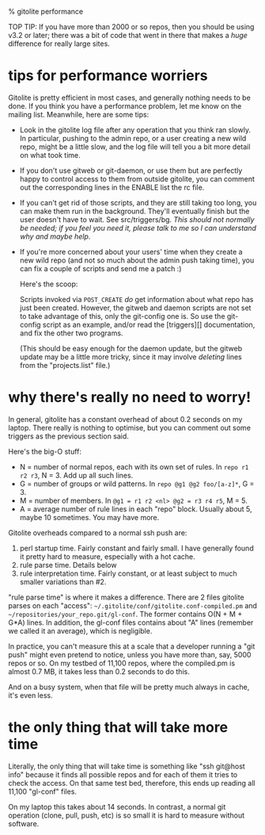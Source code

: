 % gitolite performance

TOP TIP: If you have more than 2000 or so repos, then you should be using v3.2
or later; there was a bit of code that went in there that makes a *huge*
difference for really large sites.

# tips for performance worriers

Gitolite is pretty efficient in most cases, and generally nothing needs to be
done.  If you think you have a performance problem, let me know on the mailing
list.  Meanwhile, here are some tips:

  * Look in the gitolite log file after any operation that you think ran
    slowly.  In particular, pushing to the admin repo, or a user creating a
    new wild repo, might be a little slow, and the log file will tell you a
    bit more detail on what took time.

  * If you don't use gitweb or git-daemon, or use them but are perfectly happy
    to control access to them from outside gitolite, you can comment out the
    corresponding lines in the ENABLE list the rc file.

  * If you can't get rid of those scripts, and they are still taking too long,
    you can make them run in the background.  They'll eventually finish but
    the user doesn't have to wait.  See src/triggers/bg.  *This should not
    normally be needed; if you feel you need it, please talk to me so I can
    understand why and maybe help*.

  * If you're more concerned about your users' time when they create a new
    wild repo (and not so much about the admin push taking time), you can fix
    a couple of scripts and send me a patch :)

    Here's the scoop:

    Scripts invoked via `POST_CREATE` *do* get information about what repo has
    just been created.  However, the gitweb and daemon scripts are not set to
    take advantage of this, only the git-config one is.  So use the git-config
    script as an example, and/or read the [triggers][] documentation, and fix
    the other two programs.

    (This should be easy enough for the daemon update, but the gitweb update
    may be a little more tricky, since it may involve *deleting* lines from
    the "projects.list" file.)

# why there's really no need to worry!

In general, gitolite has a constant overhead of about 0.2 seconds on my
laptop.  There really is nothing to optimise, but you can comment out some
triggers as the previous section said.

Here's the big-O stuff:

  * N = number of normal repos, each with its own set of rules.  In `repo r1
    r2 r3`, N = 3.  Add up all such lines.
  * G = number of groups or wild patterns.  In `repo @g1 @g2 foo/[a-z]*`, G =
    3.
  * M = number of members.  In `@g1 = r1 r2 <nl> @g2 = r3 r4 r5`, M = 5.
  * A = average number of rule lines in each "repo" block.  Usually about 5,
    maybe 10 sometimes.  You may have more.

Gitolite overheads compared to a normal ssh push are:

1.  perl startup time.  Fairly constant and fairly small.  I have generally
    found it pretty hard to measure, especially with a hot cache.
2.  rule parse time.  Details below
3.  rule interpretation time.  Fairly constant, or at least subject to much
    smaller variations than #2.

"rule parse time" is where it makes a difference.  There are 2 files gitolite
parses on each "access": `~/.gitolite/conf/gitolite.conf-compiled.pm` and
`~/repositories/your_repo.git/gl-conf`.  The former contains O(N + M + G*A)
lines.  In addition, the gl-conf files contains about "A" lines (remember we
called it an average), which is negligible.

In practice, you can't measure this at a scale that a developer running a "git
push" might even pretend to notice, unless you have more than, say, 5000 repos
or so.  On my testbed of 11,100 repos, where the compiled.pm is almost 0.7 MB,
it takes less than 0.2 seconds to do this.

And on a busy system, when that file will be pretty much always in cache, it's
even less.

# the only thing that will take more time

Literally, the only thing that will take time is something like "ssh git@host
info" because it finds all possible repos and for each of them it tries to
check the access.  On that same test bed, therefore, this ends up reading all
11,100 "gl-conf" files.

On my laptop this takes about 14 seconds.  In contrast, a normal git operation
(clone, pull, push, etc) is so small it is hard to measure without software.
